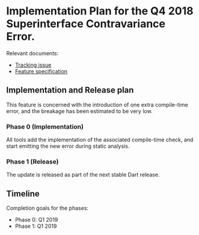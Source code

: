 # Implementation Plan for the Q4 2018 Superinterface Contravariance Error.

Relevant documents:
 - [Tracking issue](https://github.com/dart-lang/language/issues/113)
 - [Feature specification](https://github.com/dart-lang/language/blob/master/accepted/future-releases/contravariant-superinterface-2018/feature-specification.md)


## Implementation and Release plan

This feature is concerned with the introduction of one extra compile-time
error, and the breakage has been estimated to be very low.


### Phase 0 (Implementation)

All tools add the implementation of the associated compile-time check, and
start emitting the new error during static analysis.


### Phase 1 (Release)

The update is released as part of the next stable Dart release.


## Timeline

Completion goals for the phases:

- Phase 0: Q1 2019
- Phase 1: Q1 2019
